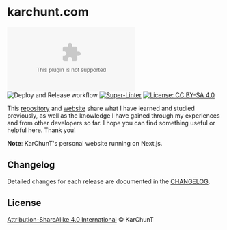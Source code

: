 <h1>karchunt.com</h1>

![GitHub Release](https://img.shields.io/github/v/release/karchunt/karchunt.com)
![Deploy and Release workflow](https://github.com/KarChunT/karchunt.com/actions/workflows/deploy-and-release.yml/badge.svg?branch=main)
[![Super-Linter](https://github.com/KarChunT/karchunt.com/actions/workflows/pr-checker.yml/badge.svg)](https://github.com/marketplace/actions/super-linter)
[![License: CC BY-SA 4.0](https://img.shields.io/badge/License-CC_BY--SA_4.0-lightgrey.svg)](https://creativecommons.org/licenses/by-sa/4.0/)

This [repository](https://github.com/KarChunT/karchunt.com) and [website](https://karchunt.com/) share what I have learned and studied previously, as well as the knowledge I have gained through my experiences and from other developers so far. I hope you can find something useful or helpful here. Thank you!

**Note**: KarChunT's personal website running on Next.js.

## Changelog

Detailed changes for each release are documented in the [CHANGELOG](https://github.com/KarChunT/karchunt.com/blob/main/CHANGELOG.md).


## License

[Attribution-ShareAlike 4.0 International](https://github.com/KarChunT/karchunt.com/blob/main/LICENSE) © KarChunT
